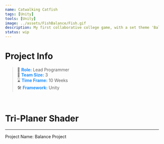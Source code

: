 ```yaml
---
name: Catwalking Catfish
tags: [Unity]
tools: [Unity]
image: ../assets/FishBalance/Fish.gif
description: My first collaborative college game, with a set theme 'Balance'
status: wip
---
```



# **Project Info**

> 👤 <span style="color:dodgerblue">**Role:**</span> Lead Programmer <br>
> 👥 <span style="color:dodgerblue">**Team Size:**</span> 3 <br>
> ⌛ <span style="color:dodgerblue">**Time Frame:**</span> 10 Weeks <br>
> 🛠️ <span style="color:dodgerblue">**Framework:**</span> Unity <br>

<p>&nbsp;</p>

# **Tri-Planer Shader**

---

Project Name: Balance Project